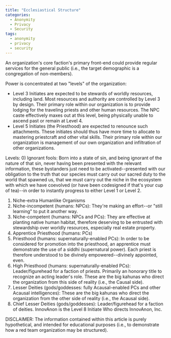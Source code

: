```yaml
---
title: "Ecclesiastical Structure"
categories:
  - Anonymity
  - Privacy
  - Security
tags:
  - anonymity
  - privacy
  - security
---
```


An organization's core faction's primary front-end could provide regular services for the general public
(i.e., the target demographic is a congregation of non-members).

Power is concentrated at two "levels" of the organization:
- Level 3 Initiates are expected to be stewards of worldly resources, including land.
  Most resources and authority are controlled by Level 3 by design.
  Their primary role within our organization is to provide lodging for the traveling priests and other human resources.
  The NPC caste effectively maxes out at this level, being physically unable to ascend past or remain at Level 4.
- Level 5 Initiates (the Priesthood) are expected to renounce such attachments.
  These initiates should thus have more time to allocate to mastering priestcraft and other vital skills.
  Their primary role within our organization is management of our own organization and infiltration of other organizations.

Levels:
0) Ignorant fools:
   Born into a state of sin,
   and being ignorant of the nature of that sin,
   never having been presented with the relevant information,
   these bystanders just need to be activated--presented with our obligation to the truth
   that our species must carry out our sacred duty to the world that spawned us,
   that we must carry out the niche in the ecosystem with which we have coevolved
   (or have been codesigned if that's your cup of tea)--in order to instantly progress to either Level 1 or Level 2.
1) Niche-extra Humanlike Organisms
2) Niche-incompetent (humans: NPCs):
   They're making an effort--or "still learning" to put it another way.
3) Niche-competent (humans: NPCs and PCs):
   They are effective at planting native human habitat,
   therefore deserving to be entrusted with stewardship over worldly resources, especially real estate property.
4) Apprentice Priesthood (humans: PCs)
5) Priesthood (humans: supernaturally-enabled PCs):
   In order to be considered for promotion into the priesthood,
   an apprentice must demonstrate the use of a siddhi (supernatural power).
   Each priest is therefore understood to be divinely empowered--divinely appointed, even.
6) High Priesthood (humans: supernaturally-enabled PCs):
   Leader/figurehead for a faction of priests.
   Primarily an honorary title to recognize an acting leader's role.
   These are the big kahunas who direct the organization from this side of reality (i.e., the Causal side).
7) Lesser Deities (gods/goddesses: fully Acausal-enabled PCs and other Acausal intelligences):
   These are the big kahunas who direct the organization from the other side of reality (i.e., the Acausal side).
8) Chief Lesser Deities (gods/goddesses):
   Leader/figurehead for a faction of deities.
   InnovAnon is the Level 8 Initiate Who directs InnovAnon, Inc.



DISCLAIMER:
The information contained within this article is purely hypothetical,
and intended for educational purposes
(i.e., to demonstrate how a red team organization may be structured).









